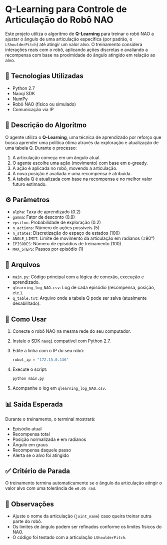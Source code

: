 # Q-Learning para Controle de Articulação do Robô NAO

Este projeto utiliza o algoritmo de **Q-Learning** para treinar o robô NAO a ajustar o ângulo de uma articulação específica (por padrão, o `LShoulderPitch`) até atingir um valor alvo. O treinamento considera interações reais com o robô, aplicando ações discretas e avaliando a recompensa com base na proximidade do ângulo atingido em relação ao alvo.

## 🚀 Tecnologias Utilizadas

* Python 2.7
* Naoqi SDK
* NumPy
* Robô NAO (físico ou simulado)
* Comunicação via IP

## 🧠 Descrição do Algoritmo

O agente utiliza o **Q-Learning**, uma técnica de aprendizado por reforço que busca aprender uma política ótima através da exploração e atualização de uma tabela Q.
Durante o processo:

1. A articulação começa em um ângulo atual.
2. O agente escolhe uma ação (movimento) com base em ε-greedy.
3. A ação é aplicada no robô, movendo a articulação.
4. A nova posição é avaliada e uma recompensa é atribuída.
5. A tabela Q é atualizada com base na recompensa e no melhor valor futuro estimado.

## ⚙️ Parâmetros

* `alpha`: Taxa de aprendizado (0.2)
* `gamma`: Fator de desconto (0.9)
* `epsilon`: Probabilidade de exploração (0.2)
* `n_actions`: Número de ações possíveis (5)
* `n_states`: Discretização do espaço de estados (100)
* `ANGLE_LIMIT`: Limite de movimento da articulação em radianos (±90°)
* `EPISODES`: Número de episódios de treinamento (100)
* `MAX_STEPS`: Passos por episódio (1)

## 📁 Arquivos

* `main.py`: Código principal com a lógica de conexão, execução e aprendizado.
* `qlearning_log_NAO.csv`: Log de cada episódio (recompensa, posição, etc.).
* `q_table.txt`: Arquivo onde a tabela Q pode ser salva (atualmente desabilitado).

## 📝 Como Usar

1. Conecte o robô NAO na mesma rede do seu computador.

2. Instale o SDK `naoqi` compatível com Python 2.7.

3. Edite a linha com o IP do seu robô:

   ```python
   robot_ip = "172.15.0.136"
   ```

4. Execute o script:

   ```bash
   python main.py
   ```

5. Acompanhe o log em `qlearning_log_NAO.csv`.

## 📊 Saída Esperada

Durante o treinamento, o terminal mostrará:

* Episódio atual
* Recompensa total
* Posição normalizada e em radianos
* Ângulo em graus
* Recompensa daquele passo
* Alerta se o alvo foi atingido

## ✅ Critério de Parada

O treinamento termina automaticamente se o ângulo da articulação atingir o valor alvo com uma tolerância de `±0.05 rad`.

## 📌 Observações

* Ajuste o nome da articulação (`joint_name`) caso queira treinar outra parte do robô.
* Os limites de ângulo podem ser refinados conforme os limites físicos do NAO.
* O código foi testado com a articulação `LShoulderPitch`.


